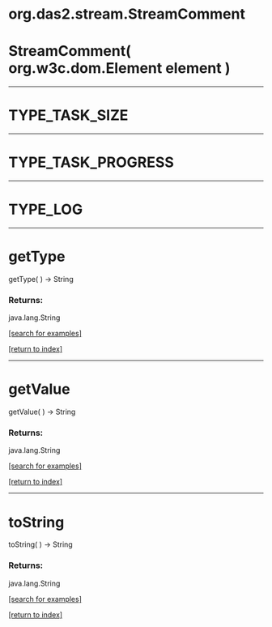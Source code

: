 # org.das2.stream.StreamComment



# StreamComment( org.w3c.dom.Element element )


***
<a name="TYPE_TASK_SIZE"></a>
# TYPE_TASK_SIZE



***
<a name="TYPE_TASK_PROGRESS"></a>
# TYPE_TASK_PROGRESS



***
<a name="TYPE_LOG"></a>
# TYPE_LOG



***
<a name="getType"></a>
# getType
getType(  ) &rarr; String



### Returns:
java.lang.String


<a href="https://github.com/autoplot/dev/search?q=getType&unscoped_q=getType">[search for examples]</a>

<a href="https://github.com/autoplot/documentation/blob/master/javadoc/index-all.md">[return to index]</a>

***
<a name="getValue"></a>
# getValue
getValue(  ) &rarr; String



### Returns:
java.lang.String


<a href="https://github.com/autoplot/dev/search?q=getValue&unscoped_q=getValue">[search for examples]</a>

<a href="https://github.com/autoplot/documentation/blob/master/javadoc/index-all.md">[return to index]</a>

***
<a name="toString"></a>
# toString
toString(  ) &rarr; String



### Returns:
java.lang.String


<a href="https://github.com/autoplot/dev/search?q=toString&unscoped_q=toString">[search for examples]</a>

<a href="https://github.com/autoplot/documentation/blob/master/javadoc/index-all.md">[return to index]</a>

